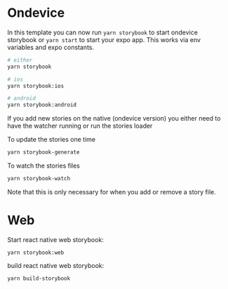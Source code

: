 # Ondevice    

In this template you can now run `yarn storybook` to start ondevice storybook or `yarn start` to start your expo app.
This works via env variables and expo constants.

```sh
# either
yarn storybook

# ios
yarn storybook:ios

# android
yarn storybook:android
```

If you add new stories on the native (ondevice version) you either need to have the watcher running or run the stories loader

To update the stories one time

```sh
yarn storybook-generate
```

To watch the stories files

```sh
yarn storybook-watch
```

Note that this is only necessary for when you add or remove a story file.

# Web

Start react native web storybook:

```
yarn storybook:web
```

build react native web storybook:

```sh
yarn build-storybook
```
